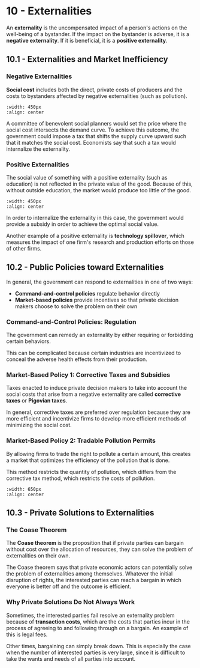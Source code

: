 # 10 - Externalities

An **externality** is the uncompensated impact of a person's actions on the well-being of a bystander. If the impact on the bystander is adverse, it is a **negative externality**. If it is beneficial, it is a **positive externality**.

## 10.1 - Externalities and Market Inefficiency

### Negative Externalities

**Social cost** includes both the direct, private costs of producers and the costs to bystanders affected by negative externalities (such as pollution).

```{image} images/figure10-1-1.png
:width: 450px
:align: center
```

A committee of benevolent social planners would set the price where the social cost intersects the demand curve. To achieve this outcome, the government could impose a tax that shifts the supply curve upward such that it matches the social cost. Economists say that such a tax would internalize the externality.

### Positive Externalities

The social value of something with a positive externality (such as education) is not reflected in the private value of the good. Because of this, without outside education, the market would produce too little of the good.

```{image} images/figure10-1-2.png
:width: 450px
:align: center
```

In order to internalize the externality in this case, the government would provide a subsidy in order to achieve the optimal social value.

Another example of a positive externality is **technology spillover**, which measures the impact of one firm's research and production efforts on those of other firms.

## 10.2 - Public Policies toward Externalities

In general, the government can respond to externalities in one of two ways:
- **Command-and-control policies** regulate behavior directly
- **Market-based policies** provide incentives so that private decision makers choose to solve the problem on their own

### Command-and-Control Policies: Regulation

The government can remedy an externality by either requiring or forbidding certain behaviors.

This can be complicated because certain industries are incentivized to conceal the adverse health effects from their production.

### Market-Based Policy 1: Corrective Taxes and Subsidies

Taxes enacted to induce private decision makers to take into account the social costs that arise from a negative externality are called **corrective taxes** or **Pigovian taxes**.

In general, corrective taxes are preferred over regulation because they are more efficient and incentivize firms to develop more efficient methods of minimizing the social cost.

### Market-Based Policy 2: Tradable Pollution Permits

By allowing firms to trade the right to pollute a certain amount, this creates a market that optimizes the efficiency of the pollution that is done.

This method restricts the quantity of pollution, which differs from the corrective tax method, which restricts the costs of pollution.

```{image} images/figure10-2-1.png
:width: 650px
:align: center
```

## 10.3 - Private Solutions to Externalities

### The Coase Theorem

The **Coase theorem** is the proposition that if private parties can bargain without cost over the allocation of resources, they can solve the problem of externalities on their own.

The Coase theorem says that private economic actors can potentially solve the problem of externalities among themselves. Whatever the initial disruption of rights, the interested parties can reach a bargain in which everyone is better off and the outcome is efficient.

### Why Private Solutions Do Not Always Work

Sometimes, the interested parties fail resolve an externality problem because of **transaction costs**, which are the costs that parties incur in the process of agreeing to and following through on a bargain. An example of this is legal fees.

Other times, bargaining can simply break down. This is especially the case when the number of interested parties is very large, since it is difficult to take the wants and needs of all parties into account.
